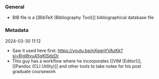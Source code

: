 ### General
- BIB file is a [[BibTeX (Bibliography Tool)]] bibliographical database file


### Metadata
2024-03-30 11:12
- Saw it used here first: https://youtu.be/nXgqnYVAzKk?si=RjgWvu4SgKlSdzDr
- This guy has a workflow where he incorporates [[VIM (Editor)]], [[Pandoc (CLI Utility)]] and other tools to take notes for his post graduate coursework
